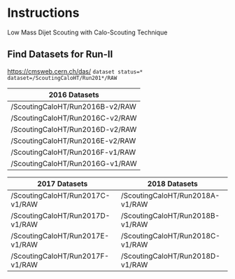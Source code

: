 # Instructions
Low Mass Dijet Scouting with Calo-Scouting Technique


## Find Datasets for Run-II

https://cmsweb.cern.ch/das/
`dataset status=* dataset=/ScoutingCaloHT/Run201*/RAW`

| 2016 Datasets  |
| ------------ |
| /ScoutingCaloHT/Run2016B-v2/RAW |
| /ScoutingCaloHT/Run2016C-v2/RAW |
| /ScoutingCaloHT/Run2016D-v2/RAW |
| /ScoutingCaloHT/Run2016E-v2/RAW |
| /ScoutingCaloHT/Run2016F-v1/RAW |
| /ScoutingCaloHT/Run2016G-v1/RAW |

| 2017 Datasets | 2018 Datasets |
| ------------ | ------------ |
| /ScoutingCaloHT/Run2017C-v1/RAW | /ScoutingCaloHT/Run2018A-v1/RAW |
| /ScoutingCaloHT/Run2017D-v1/RAW | /ScoutingCaloHT/Run2018B-v1/RAW |
| /ScoutingCaloHT/Run2017E-v1/RAW | /ScoutingCaloHT/Run2018C-v1/RAW |
| /ScoutingCaloHT/Run2017F-v1/RAW | /ScoutingCaloHT/Run2018D-v1/RAW |















